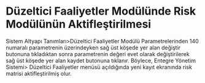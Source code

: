 # Düzeltici Faaliyetler Modülünde Risk Modülünün Aktifleştirilmesi

Sistem Altyapı Tanımları>Düzeltici Faaliyetler Modülü Parametrelerinden 140 numaralı parametrenin üzerindeyken sağ üst köşede yer alan değiştir butonuna tıkladıktan sonra parametrenin değeri evet olarak değiştirilerek sağ üst köşede yer alan kaydet butonuna tıklanır. Böylece, Entegre Yönetim Sistemi> Düzeltici Faaliyetler menüsü açıldığında yeni kayıt ekranında risk matrisi aktifleştirilmiş olur.

